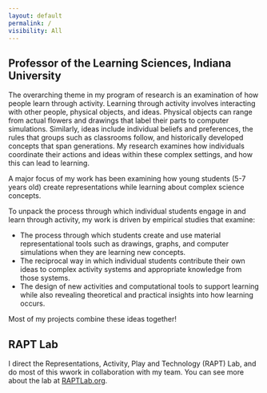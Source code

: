 ```yaml
---
layout: default
permalink: /
visibility: All
---
```


## Professor of the Learning Sciences, Indiana University

The overarching theme in my program of research is an examination of how people learn through activity. Learning through activity involves interacting with other people, physical objects, and ideas. Physical objects can range from actual flowers and drawings that label their parts to computer simulations. Similarly, ideas include individual beliefs and preferences, the rules that groups such as classrooms follow, and historically developed concepts that span generations. My research examines how individuals coordinate their actions and ideas within these complex settings, and how this can lead to learning.

A major focus of my work has been examining how young students (5-7 years old) create representations while learning about complex science concepts.

To unpack the process through which individual students engage in and learn through activity, my work is driven by empirical studies that examine:

- The process through which students create and use material representational tools such as drawings, graphs, and computer simulations when they are learning new concepts.
- The reciprocal way in which individual students contribute their own ideas to complex activity systems and appropriate knowledge from those systems.
- The design of new activities and computational tools to support learning while also revealing theoretical and practical insights into how learning occurs.


Most of my projects combine these ideas together! 

## RAPT Lab
I direct the Representations, Activity, Play and Technology (RAPT) Lab, and do most of this wwork in collaboration with my team. You can see more about the lab at  <a href="https://raptlab.github.io" target="_blank">RAPTLab.org</a>.